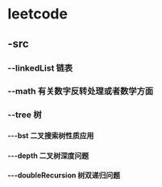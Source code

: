 # leetcode
## -src
### --linkedList                链表
### --math                      有关数字反转处理或者数学方面
### --tree                      树
#### ---bst                     二叉搜索树性质应用
#### ---depth                   二叉树深度问题
#### ---doubleRecursion         树双递归问题